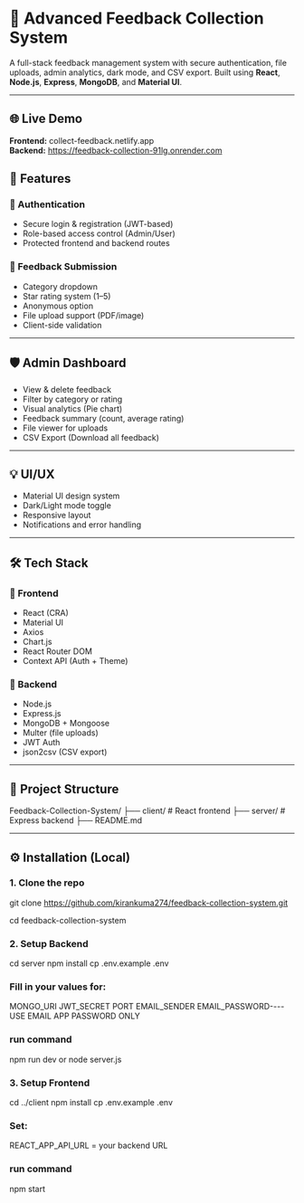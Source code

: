 # 📝 Advanced Feedback Collection System

A full-stack feedback management system with secure authentication, file uploads, admin analytics, dark mode, and CSV export. Built using **React**, **Node.js**, **Express**, **MongoDB**, and **Material UI**.

---

## 🌐 Live Demo

 **Frontend:**  collect-feedback.netlify.app  
 **Backend:**   https://feedback-collection-91lg.onrender.com

## 🚀 Features

### 👤 Authentication
- Secure login & registration (JWT-based)
- Role-based access control (Admin/User)
- Protected frontend and backend routes

### 📝 Feedback Submission
- Category dropdown
- Star rating system (1–5)
- Anonymous option
- File upload support (PDF/image)
- Client-side validation

---

## 🛡️ Admin Dashboard
- View & delete feedback
- Filter by category or rating
- Visual analytics (Pie chart)
- Feedback summary (count, average rating)
- File viewer for uploads
- CSV Export (Download all feedback)

---

## 💡 UI/UX
- Material UI design system
- Dark/Light mode toggle
- Responsive layout
- Notifications and error handling

---

## 🛠 Tech Stack

### 🔹 Frontend
- React (CRA)
- Material UI
- Axios
- Chart.js
- React Router DOM
- Context API (Auth + Theme)

### 🔹 Backend
- Node.js
- Express.js
- MongoDB + Mongoose
- Multer (file uploads)
- JWT Auth
- json2csv (CSV export)

---

## 📁 Project Structure

Feedback-Collection-System/
├── client/ # React frontend
├── server/ # Express backend
├── README.md


---

## ⚙️ Installation (Local)

### 1. Clone the repo

git clone https://github.com/kirankuma274/feedback-collection-system.git

cd feedback-collection-system

### 2. Setup Backend
cd server
npm install
cp .env.example .env

### Fill in your values for:
MONGO_URI
JWT_SECRET
PORT
EMAIL_SENDER
EMAIL_PASSWORD----USE EMAIL APP PASSWORD ONLY

### run command
npm run dev  or node server.js

### 3. Setup Frontend
cd ../client
npm install
cp .env.example .env

### Set:
REACT_APP_API_URL = your backend URL

### run command
npm start

